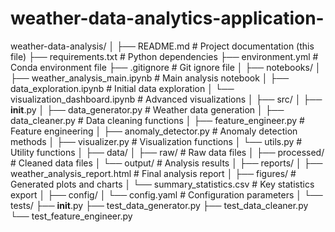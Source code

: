 # weather-data-analytics-application-
weather-data-analysis/
│
├── README.md                          # Project documentation (this file)
├── requirements.txt                   # Python dependencies
├── environment.yml                    # Conda environment file
├── .gitignore                        # Git ignore file
│
├── notebooks/
│   ├── weather_analysis_main.ipynb   # Main analysis notebook
│   ├── data_exploration.ipynb        # Initial data exploration
│   └── visualization_dashboard.ipynb  # Advanced visualizations
│
├── src/
│   ├── __init__.py
│   ├── data_generator.py             # Weather data generation
│   ├── data_cleaner.py               # Data cleaning functions
│   ├── feature_engineer.py           # Feature engineering
│   ├── anomaly_detector.py           # Anomaly detection methods
│   ├── visualizer.py                 # Visualization functions
│   └── utils.py                      # Utility functions
│
├── data/
│   ├── raw/                          # Raw data files
│   ├── processed/                    # Cleaned data files
│   └── output/                       # Analysis results
│
├── reports/
│   ├── weather_analysis_report.html  # Final analysis report
│   ├── figures/                      # Generated plots and charts
│   └── summary_statistics.csv        # Key statistics export
│
├── config/
│   └── config.yaml                   # Configuration parameters
│
└── tests/
    ├── __init__.py
    ├── test_data_generator.py
    ├── test_data_cleaner.py
    └── test_feature_engineer.py
